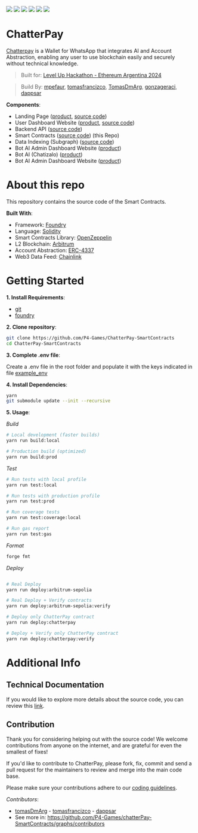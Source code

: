 ![](https://img.shields.io/badge/Solidity-informational?style=flat&logo=solidity&logoColor=white&color=6aa6f8)
![](https://img.shields.io/badge/Foundry-informational?style=flat&logo=foundry&logoColor=white&color=6aa6f8)
![](https://img.shields.io/badge/Blockchain-informational?style=flat&logo=blockchain&logoColor=white&color=6aa6f8)
![](https://img.shields.io/badge/Smart_Contracts-informational?style=flat&logo=smartcontracts&logoColor=white&color=6aa6f8)
![](https://img.shields.io/badge/api3-informational?style=flat&logo=api3&logoColor=white&color=6aa6f8)
![](https://img.shields.io/badge/scroll_L2-informational?style=flat&logo=scroll&logoColor=white&color=6aa6f8)

# ChatterPay

[Chatterpay](chatterpay.net) is a Wallet for WhatsApp that integrates AI and Account Abstraction, enabling any user to use blockchain easily and securely without technical knowledge.

> Built for: [Level Up Hackathon - Ethereum Argentina 2024](https://ethereumargentina.org/) 

> Build By: [mpefaur](https://github.com/mpefaur), [tomasfrancizco](https://github.com/tomasfrancizco), [TomasDmArg](https://github.com/TomasDmArg), [gonzageraci](https://github.com/gonzageraci), [dappsar](https://github.com/dappsar)

__Components__:

- Landing Page ([product](https://chatterpay.net), [source code](https://github.com/P4-Games/ChatterPay))
- User Dashboard Website ([product](https://chatterpay.net/dashboard), [source code](https://github.com/P4-Games/ChatterPay))
- Backend API ([source code](https://github.com/P4-Games/ChatterPay-Backend)) 
- Smart Contracts ([source code](https://github.com/P4-Games/ChatterPay-SmartContracts)) (this Repo)
- Data Indexing (Subgraph) ([source code](https://github.com/P4-Games/ChatterPay-Subgraph))
-   Bot AI Admin Dashboard Website ([product](https://app.chatizalo.com/))
- Bot AI (Chatizalo) ([product](https://chatizalo.com/))
- Bot AI Admin Dashboard Website ([product](https://app.chatizalo.com/))

# About this repo

This repository contains the source code of the Smart Contracts.

__Built With__:

- Framework: [Foundry](https://github.com/foundry-rs/foundry)
- Language: [Solidity](https://solidity-es.readthedocs.io/)
- Smart Contracts Library: [OpenZeppelin](https://www.openzeppelin.com/)
- L2 Blockchain: [Arbitrum](https://github.com/OffchainLabs/arbitrum)
- Account Abstraction: [ERC-4337](https://www.alchemy.com/learn/account-abstraction)
- Web3 Data Feed: [Chainlink](https://github.com/smartcontractkit/chainlink)

# Getting Started

__1. Install Requirements__:

- [git](https://git-scm.com/)
- [foundry](https://book.getfoundry.sh/getting-started/installation)

__2. Clone repository__:

```bash
git clone https://github.com/P4-Games/ChatterPay-SmartContracts
cd ChatterPay-SmartContracts
```

__3. Complete .env file__: 

Create a .env file in the root folder and populate it with the keys indicated in file [example_env](./example_env)

__4. Install Dependencies__:

```bash
yarn
git submodule update --init --recursive
```

__5. Usage__:

_Build_
```bash
# Local development (faster builds)
yarn run build:local

# Production build (optimized)
yarn run build:prod
```

_Test_
```bash
# Run tests with local profile
yarn run test:local

# Run tests with production profile
yarn run test:prod

# Run coverage tests
yarn run test:coverage:local

# Run gas report
yarn run test:gas
```

_Format_
```bash
forge fmt
```

_Deploy_
```bash

# Real Deploy
yarn run deploy:arbitrum-sepolia

# Real Deploy + Verify contracts
yarn run deploy:arbitrum-sepolia:verify

# Deploy only ChatterPay contract
yarn run deploy:chatterpay

# Deploy + Verify only ChatterPay contract
yarn run deploy:chatterpay:verify
```

# Additional Info

## Technical Documentation

If you would like to explore more details about the source code, you can review this [link](.doc/content.md).

## Contribution

Thank you for considering helping out with the source code! We welcome contributions from anyone on the internet, and are grateful for even the smallest of fixes!

If you'd like to contribute to ChatterPay, please fork, fix, commit and send a pull request for the maintainers to review and merge into the main code base.

Please make sure your contributions adhere to our [coding guidelines](./.doc/development/coding-guidelines.md).

_Contributors_: 

* [tomasDmArg](https://github.com/TomasDmArg) - [tomasfrancizco](https://github.com/tomasfrancizco) - [dappsar](https://github.com/dappsar)
* See more in: <https://github.com/P4-Games/chatterPay-SmartContracts/graphs/contributors>
